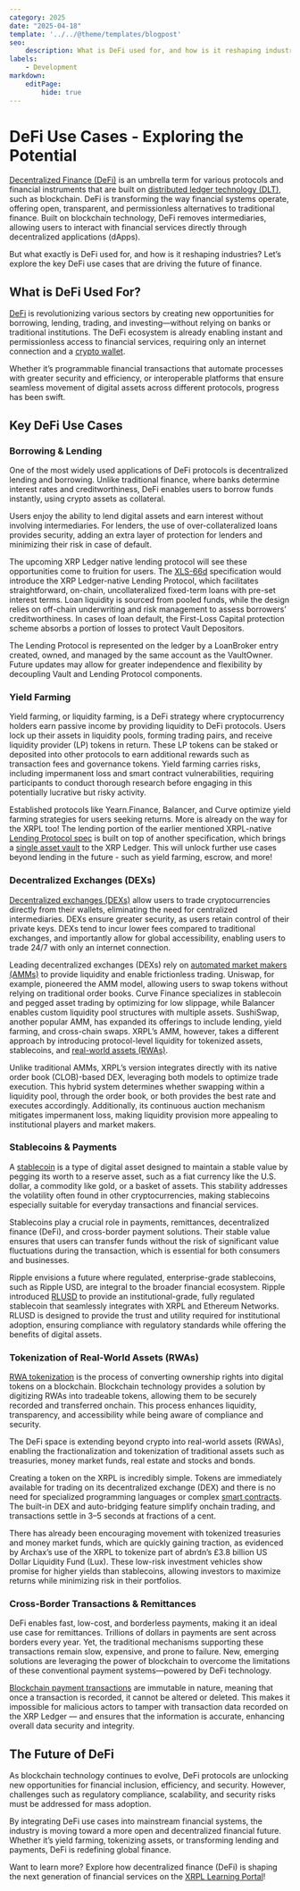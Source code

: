 ```yaml
---
category: 2025
date: "2025-04-18"
template: '../../@theme/templates/blogpost'
seo:
    description: What is DeFi used for, and how is it reshaping industries? Explore the key DeFi use cases that are driving the future of finance.
labels:
    - Development
markdown:
    editPage:
        hide: true
---
```

# DeFi Use Cases - Exploring the Potential

[Decentralized Finance (DeFi)](https://learn.xrpl.org/course/deep-dive-into-xrpl-defi/lesson/what-is-decentralized-finance/) is an umbrella term for various protocols and financial instruments that are built on [distributed ledger technology (DLT)](https://learn.xrpl.org/glossary/#distributed-ledger-technology-dlt), such as blockchain. DeFi is transforming the way financial systems operate, offering open, transparent, and permissionless alternatives to traditional finance. Built on blockchain technology, DeFi removes intermediaries, allowing users to interact with financial services directly through decentralized applications (dApps). 

But what exactly is DeFi used for, and how is it reshaping industries? Let’s explore the key DeFi use cases that are driving the future of finance.

## What is DeFi Used For?

[DeFi](https://xrpl.org/docs/use-cases/defi) is revolutionizing various sectors by creating new opportunities for borrowing, lending, trading, and investing—without relying on banks or traditional institutions. The DeFi ecosystem is already enabling instant and permissionless access to financial services, requiring only an internet connection and a [crypto wallet](https://xrpl.org/docs/introduction/crypto-wallets).

Whether it’s programmable financial transactions that automate processes with greater security and efficiency, or interoperable platforms that ensure seamless movement of digital assets across different protocols, progress has been swift. 


## Key DeFi Use Cases

### Borrowing & Lending

One of the most widely used applications of DeFi protocols is decentralized lending and borrowing. Unlike traditional finance, where banks determine interest rates and creditworthiness, DeFi enables users to borrow funds instantly, using crypto assets as collateral. 

Users enjoy the ability to lend digital assets and earn interest without involving intermediaries. For lenders, the use of over-collateralized loans provides security, adding an extra layer of protection for lenders and minimizing their risk in case of default.

The upcoming XRP Ledger native lending protocol will see these opportunities come to fruition for users. The [XLS-66d](https://github.com/XRPLF/XRPL-Standards/pull/240) specification would introduce the XRP Ledger-native Lending Protocol, which facilitates straightforward, on-chain, uncollateralized fixed-term loans with pre-set interest terms. Loan liquidity is sourced from pooled funds, while the design relies on off-chain underwriting and risk management to assess borrowers’ creditworthiness. In cases of loan default, the First-Loss Capital protection scheme absorbs a portion of losses to protect Vault Depositors. 

The Lending Protocol is represented on the ledger by a LoanBroker entry created, owned, and managed by the same account as the VaultOwner. Future updates may allow for greater independence and flexibility by decoupling Vault and Lending Protocol components.

### Yield Farming

Yield farming, or liquidity farming, is a DeFi strategy where cryptocurrency holders earn passive income by providing liquidity to DeFi protocols. Users lock up their assets in liquidity pools, forming trading pairs, and receive liquidity provider (LP) tokens in return. These LP tokens can be staked or deposited into other protocols to earn additional rewards such as transaction fees and governance tokens. Yield farming carries risks, including impermanent loss and smart contract vulnerabilities, requiring participants to conduct thorough research before engaging in this potentially lucrative but risky activity.

Established protocols like Yearn.Finance, Balancer, and Curve optimize yield farming strategies for users seeking returns. More is already on the way for the XRPL too! The lending portion of the earlier mentioned XRPL-native [Lending Protocol spec](https://github.com/XRPLF/XRPL-Standards/discussions/190) is built on top of another specification, which brings a [single asset vault](https://github.com/XRPLF/XRPL-Standards/tree/master/XLS-0065-single-asset-vault) to the XRP Ledger. This will unlock further use cases beyond lending in the future - such as yield farming, escrow, and more!

### Decentralized Exchanges (DEXs)

[Decentralized exchanges (DEXs)](https://xrpl.org/docs/concepts/tokens/decentralized-exchange) allow users to trade cryptocurrencies directly from their wallets, eliminating the need for centralized intermediaries. DEXs ensure greater security, as users retain control of their private keys. DEXs tend to incur lower fees compared to traditional exchanges, and importantly allow for global accessibility, enabling users to trade 24/7 with only an internet connection. 

Leading decentralized exchanges (DEXs) rely on [automated market makers (AMMs)](https://xrpl.org/docs/concepts/tokens/decentralized-exchange/automated-market-makers) to provide liquidity and enable frictionless trading. Uniswap, for example, pioneered the AMM model, allowing users to swap tokens without relying on traditional order books. Curve Finance specializes in stablecoin and pegged asset trading by optimizing for low slippage, while Balancer enables custom liquidity pool structures with multiple assets. SushiSwap, another popular AMM, has expanded its offerings to include lending, yield farming, and cross-chain swaps. XRPL’s AMM, however, takes a different approach by introducing protocol-level liquidity for tokenized assets, stablecoins, and [real-world assets (RWAs)](https://xrpl.org/docs/use-cases/tokenization/real-world-assets). 

Unlike traditional AMMs, XRPL’s version integrates directly with its native order book (CLOB)-based DEX, leveraging both models to optimize trade execution. This hybrid system determines whether swapping within a liquidity pool, through the order book, or both provides the best rate and executes accordingly. Additionally, its continuous auction mechanism mitigates impermanent loss, making liquidity provision more appealing to institutional players and market makers.

### Stablecoins & Payments

A [stablecoin](https://ripple.com/insights/stablecoin/) is a type of digital asset designed to maintain a stable value by pegging its worth to a reserve asset, such as a fiat currency like the U.S. dollar, a commodity like gold, or a basket of assets. This stability addresses the volatility often found in other cryptocurrencies, making stablecoins especially suitable for everyday transactions and financial services. 

Stablecoins play a crucial role in payments, remittances, decentralized finance (DeFi), and cross-border payment solutions. Their stable value ensures that users can transfer funds without the risk of significant value fluctuations during the transaction, which is essential for both consumers and businesses.

Ripple envisions a future where regulated, enterprise-grade stablecoins, such as Ripple USD, are integral to the broader financial ecosystem. Ripple introduced [RLUSD](https://ripple.com/solutions/stablecoin/) to provide an institutional-grade, fully regulated stablecoin that seamlessly integrates with XRPL and Ethereum Networks. RLUSD is designed to provide the trust and utility required for institutional adoption, ensuring compliance with regulatory standards while offering the benefits of digital assets.

### Tokenization of Real-World Assets (RWAs)

[RWA tokenization](https://xrpl.org/docs/use-cases/tokenization/real-world-assets) is the process of converting ownership rights into digital tokens on a blockchain. Blockchain technology provides a solution by digitizing RWAs into tradeable tokens, allowing them to be securely recorded and transferred onchain. This process enhances liquidity, transparency, and accessibility while being aware of compliance and security.

The DeFi space is extending beyond crypto into real-world assets (RWAs), enabling the fractionalization and tokenization of traditional assets such as treasuries, money market funds, real estate and stocks and bonds.

Creating a token on the XRPL is incredibly simple. Tokens are immediately available for trading on its decentralized exchange (DEX) and there is no need for specialized programming languages or complex [smart contracts](https://xrpl.org/docs/use-cases/payments/smart-contracts-uc). The built-in DEX and auto-bridging feature simplify onchain trading, and transactions settle in 3–5 seconds at fractions of a cent.

There has already been encouraging movement with tokenized treasuries and money market funds, which are quickly gaining traction, as evidenced by Archax’s use of the XRPL to tokenize part of abrdn’s £3.8 billion US Dollar Liquidity Fund (Lux). These low-risk investment vehicles show promise for higher yields than stablecoins, allowing investors to maximize returns while minimizing risk in their portfolios.

### Cross-Border Transactions & Remittances

DeFi enables fast, low-cost, and borderless payments, making it an ideal use case for remittances. Trillions of dollars in payments are sent across borders every year. Yet, the traditional mechanisms supporting these transactions remain slow, expensive, and prone to failure. New, emerging solutions are leveraging the power of blockchain to overcome the limitations of these conventional payment systems—powered by DeFi technology.

[Blockchain payment transactions](https://xrpl.org/docs/use-cases/payments) are immutable in nature, meaning that once a transaction is recorded, it cannot be altered or deleted. This makes it impossible for malicious actors to tamper with transaction data recorded on the XRP Ledger — and ensures that the information is accurate, enhancing overall data security and integrity.

## The Future of DeFi

As blockchain technology continues to evolve, DeFi protocols are unlocking new opportunities for financial inclusion, efficiency, and security. However, challenges such as regulatory compliance, scalability, and security risks must be addressed for mass adoption.

By integrating DeFi use cases into mainstream financial systems, the industry is moving toward a more open and decentralized financial future. Whether it’s yield farming, tokenizing assets, or transforming lending and payments, DeFi is redefining global finance.

Want to learn more? Explore how decentralized finance (DeFi) is shaping the next generation of financial services on the [XRPL Learning Portal](https://learn.xrpl.org/course/blockchain-and-crypto-basics/)!